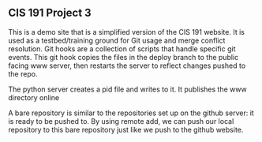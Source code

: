 CIS 191 Project 3
-----------------

This is a demo site that is a simplified version of the CIS 191 website. It is
used as a testbed/training ground for Git usage and merge conflict resolution.
Git hooks are a collection of scripts that handle specific git events. This git hook copies the files in the deploy branch to the public facing www server, then restarts the server to reflect changes pushed to the repo. 

The python server creates a pid file and writes to it. It publishes the www directory online

A bare repository is similar to the repositories set up on the github server: it is ready to be pushed to. By using remote add, we can push our local repository to this bare repository just like we push to the github website. 
